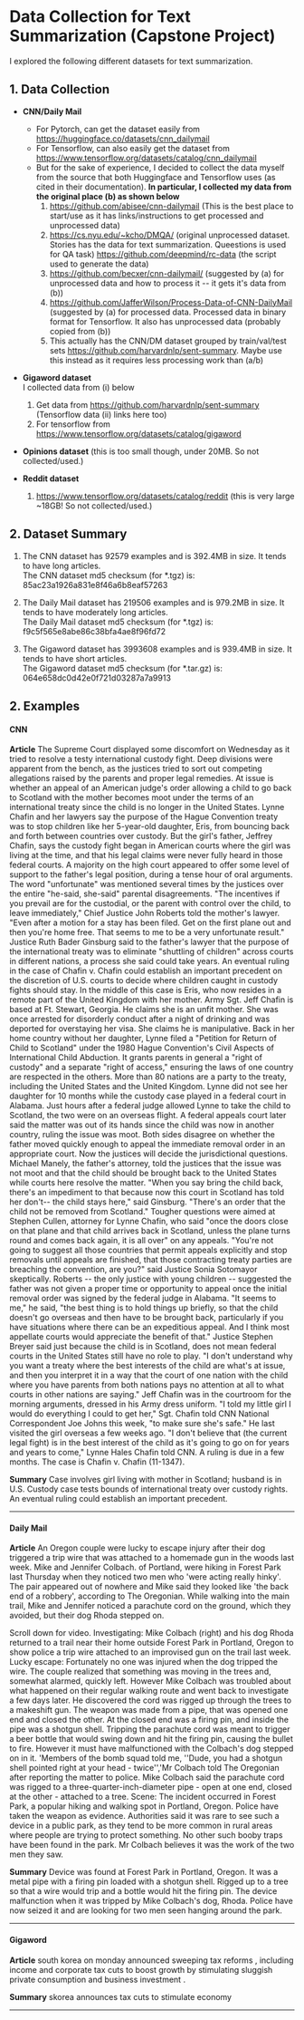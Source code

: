 # Data Collection for Text Summarization (Capstone Project)
I explored the following different datasets for text summarization.

## 1. Data Collection
* **CNN/Daily Mail**
    * For Pytorch, can get the dataset easily from <https://huggingface.co/datasets/cnn_dailymail>
    * For Tensorflow, can also easily get the dataset from <https://www.tensorflow.org/datasets/catalog/cnn_dailymail>
    * But for the sake of experience, I decided to collect the data myself from the source that both Huggingface and Tensorflow uses (as cited in their documentation). **In particular, I collected my data from the original place (b) as shown below**
        1. https://github.com/abisee/cnn-dailymail (This is the best place to start/use as it has links/instructions to get processed and unprocessed data)
        2. https://cs.nyu.edu/~kcho/DMQA/ (original unprocessed dataset. Stories has the data for text summarization. Queestions is used for QA task)
           https://github.com/deepmind/rc-data (the script used to generate the data)
        3. https://github.com/becxer/cnn-dailymail/ (suggested by (a) for unprocessed data and how to process it -- it gets it's data from (b))
        4. https://github.com/JafferWilson/Process-Data-of-CNN-DailyMail (suggested by (a) for processed data. Processed data in binary format for Tensorflow. It also has unprocessed data (probably copied from (b))
        5. This actually has the CNN/DM dataset grouped by train/val/test sets <https://github.com/harvardnlp/sent-summary>. Maybe use this instead as it requires less processing work than (a/b)

* **Gigaword dataset**  
  I collected data from (i) below    
  1. Get data from <https://github.com/harvardnlp/sent-summary> (Tensorflow data (ii) links here too)
  2. For tensorflow from <https://www.tensorflow.org/datasets/catalog/gigaword>

* **Opinions dataset** (this is too small though, under 20MB. So not collected/used.)

* **Reddit dataset**
  1. https://www.tensorflow.org/datasets/catalog/reddit (this is very large ~18GB! So not collected/used.)


## 2. Dataset Summary
1. The CNN dataset has 92579 examples and is 392.4MB in size. It tends to have long articles.  
   The CNN dataset md5 checksum (for *.tgz) is: 85ac23a1926a831e8f46a6b8eaf57263

2. The Daily Mail dataset has 219506 examples and is 979.2MB in size. It tends to have moderately long articles.  
   The Daily Mail dataset md5 checksum (for *.tgz) is: f9c5f565e8abe86c38bfa4ae8f96fd72

3. The Gigaword dataset has 3993608 examples and is 939.4MB in size. It tends to have short articles.  
   The Gigaword dataset md5 checksum (for *.tar.gz) is: 064e658dc0d42e0f721d03287a7a9913
   
## 2. Examples

#### **CNN**
**Article**
The Supreme Court displayed some discomfort on Wednesday as it tried to resolve a testy international custody fight. Deep divisions were apparent from the bench, as the justices tried to sort out competing allegations raised by the parents and proper legal remedies. At issue is whether an appeal of an American judge's order allowing a child to go back to Scotland with the mother becomes moot under the terms of an international treaty since the child is no longer in the United States. Lynne Chafin and her lawyers say the purpose of the Hague Convention treaty was to stop children like her 5-year-old daughter, Eris, from bouncing back and forth between countries over custody. But the girl's father, Jeffrey Chafin, says the custody fight began in American courts where the girl was living at the time, and that his legal claims were never fully heard in those federal courts. A majority on the high court appeared to offer some level of support to the father's legal position, during a tense hour of oral arguments. The word "unfortunate" was mentioned several times by the justices over the entire "he-said, she-said" parental disagreements. "The incentives if you prevail are for the custodial, or the parent with control over the child, to leave immediately," Chief Justice John Roberts told the mother's lawyer. "Even after a motion for a stay has been filed. Get on the first plane out and then you're home free. That seems to me to be a very unfortunate result." Justice Ruth Bader Ginsburg said to the father's lawyer that the purpose of the international treaty was to eliminate "shuttling of children" across courts in different nations, a process she said could take years. An eventual ruling in the case of Chafin v. Chafin could establish an important precedent on the discretion of U.S. courts to decide where children caught in custody fights should stay. In the middle of this case is Eris, who now resides in a remote part of the United Kingdom with her mother. Army Sgt. Jeff Chafin is based at Ft. Stewart, Georgia. He claims she is an unfit mother. She was once arrested for disorderly conduct after a night of drinking and was deported for overstaying her visa. She claims he is manipulative. Back in her home country without her daughter, Lynne filed a "Petition for Return of Child to Scotland" under the 1980 Hague Convention's Civil Aspects of International Child Abduction. It grants parents in general a "right of custody" and a separate "right of access," ensuring the laws of one country are respected in the others. More than 80 nations are a party to the treaty, including the United States and the United Kingdom. Lynne did not see her daughter for 10 months while the custody case played in a federal court in Alabama. Just hours after a federal judge allowed Lynne to take the child to Scotland, the two were on an overseas flight. A federal appeals court later said the matter was out of its hands since the child was now in another country, ruling the issue was moot. Both sides disagree on whether the father moved quickly enough to appeal the immediate removal order in an appropriate court. Now the justices will decide the jurisdictional questions. Michael Manely, the father's attorney, told the justices that the issue was not moot and that the child should be brought back to the United States while courts here resolve the matter. "When you say bring the child back, there's an impediment to that because now this court in Scotland has told her don't-- the child stays here," said Ginsburg. "There's an order that the child not be removed from Scotland." Tougher questions were aimed at Stephen Cullen, attorney for Lynne Chafin, who said "once the doors close on that plane and that child arrives back in Scotland, unless the plane turns round and comes back again, it is all over" on any appeals. "You're not going to suggest all those countries that permit appeals explicitly and stop removals until appeals are finished, that those contracting treaty parties are breaching the convention, are you?" said Justice Sonia Sotomayor skeptically. Roberts -- the only justice with young children -- suggested the father was not given a proper time or opportunity to appeal once the initial removal order was signed by the federal judge in Alabama. "It seems to me," he said, "the best thing is to hold things up briefly, so that the child doesn't go overseas and then have to be brought back, particularly if you have situations where there can be an expeditious appeal. And I think most appellate courts would appreciate the benefit of that." Justice Stephen Breyer said just because the child is in Scotland, does not mean federal courts in the United States still have no role to play. "I don't understand why you want a treaty where the best interests of the child are what's at issue, and then you interpret it in a way that the court of one nation with the child where you have parents from both nations pays no attention at all to what courts in other nations are saying." Jeff Chafin was in the courtroom for the morning arguments, dressed in his Army dress uniform. "I told my little girl I would do everything I could to get her," Sgt. Chafin told CNN National Correspondent Joe Johns this week, "to make sure she's safe." He last visited the girl overseas a few weeks ago. "I don't believe that (the current legal fight) is in the best interest of the child as it's going to go on for years and years to come," Lynne Hales Chafin told CNN. A ruling is due in a few months. The case is Chafin v. Chafin (11-1347).

**Summary**
Case involves girl living with mother in Scotland; husband is in U.S. Custody case tests bounds of international treaty over custody rights. An eventual ruling could establish an important precedent.

---
#### **Daily Mail**
**Article**
An Oregon couple were lucky to escape injury after their dog triggered a trip wire that was attached to a homemade gun in the woods last week. Mike and Jennifer Colbach. of Portland, were hiking in Forest Park last Thursday when they noticed two men who 'were acting really hinky'. The pair appeared out of nowhere and Mike said they looked like 'the back end of a robbery', according to The Oregonian. While walking into the main trail, Mike and Jennifer noticed a parachute cord on the ground, which they avoided, but their dog Rhoda stepped on. 

Scroll down for video.
Investigating: Mike Colbach (right) and his dog Rhoda returned to a trail near their home outside Forest Park   in Portland, Oregon to show police a trip wire attached to an improvised gun on the trail last week. Lucky escape: Fortunately no one was injured when the dog tripped the wire. The couple realized that something was moving in the trees and, somewhat alarmed, quickly left. However Mike Colbach was troubled about what happened on their regular walking route and went back to investigate a few days later. He discovered the cord was rigged up through the trees to a makeshift gun. The weapon was made from a pipe, that was opened one end and closed the other. At the closed end was a firing pin, and inside the pipe was a shotgun shell. Tripping the parachute cord was meant to trigger a beer bottle that would swing down and hit the firing pin, causing the bullet to fire. However it must have malfunctioned with the Colbach's dog stepped on in it. 'Members of the bomb squad told me, ''Dude, you had a shotgun shell pointed right at your head - twice'','Mr Colbach told The Oregonian after reporting the matter to police. Mike Colbach said the parachute cord was rigged to a three-quarter-inch-diameter pipe - open at one end, closed at the other - attached to a tree. Scene: The incident occurred in Forest Park, a popular hiking and walking spot in Portland, Oregon. Police have taken the weapon as evidence. Authorities said it was rare to see such a device in a public park, as they tend to be more common in rural areas where people are trying to protect something. No other such booby traps have been found in the park. Mr Colbach believes it was the work of the two men they saw.

**Summary**
Device was found at Forest Park in Portland, Oregon. It was a metal pipe with a firing pin loaded with a shotgun shell. Rigged up to a tree so that a wire would trip and a bottle would hit the firing pin. The device malfunction when it was tripped by Mike Colbach's dog, Rhoda. Police have now seized it and are looking for two men seen hanging around the park.

---
#### **Gigaword**
**Article**
south korea on monday announced sweeping tax reforms , including income and corporate tax cuts to boost growth by stimulating sluggish private consumption and business investment .

**Summary**
skorea announces tax cuts to stimulate economy

---
